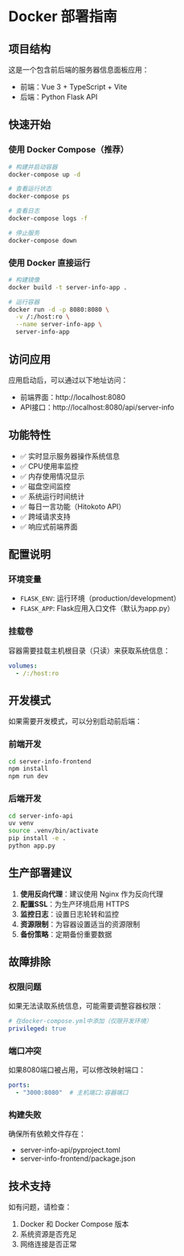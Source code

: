 # Docker 部署指南

## 项目结构

这是一个包含前后端的服务器信息面板应用：
- 前端：Vue 3 + TypeScript + Vite
- 后端：Python Flask API

## 快速开始

### 使用 Docker Compose（推荐）

```bash
# 构建并启动容器
docker-compose up -d

# 查看运行状态
docker-compose ps

# 查看日志
docker-compose logs -f

# 停止服务
docker-compose down
```

### 使用 Docker 直接运行

```bash
# 构建镜像
docker build -t server-info-app .

# 运行容器
docker run -d -p 8080:8080 \
  -v /:/host:ro \
  --name server-info-app \
  server-info-app
```

## 访问应用

应用启动后，可以通过以下地址访问：
- 前端界面：http://localhost:8080
- API接口：http://localhost:8080/api/server-info

## 功能特性

- ✅ 实时显示服务器操作系统信息
- ✅ CPU使用率监控
- ✅ 内存使用情况显示
- ✅ 磁盘空间监控
- ✅ 系统运行时间统计
- ✅ 每日一言功能（Hitokoto API）
- ✅ 跨域请求支持
- ✅ 响应式前端界面

## 配置说明

### 环境变量

- `FLASK_ENV`: 运行环境（production/development）
- `FLASK_APP`: Flask应用入口文件（默认为app.py）

### 挂载卷

容器需要挂载主机根目录（只读）来获取系统信息：
```yaml
volumes:
  - /:/host:ro
```

## 开发模式

如果需要开发模式，可以分别启动前后端：

### 前端开发
```bash
cd server-info-frontend
npm install
npm run dev
```

### 后端开发
```bash
cd server-info-api
uv venv
source .venv/bin/activate
pip install -e .
python app.py
```

## 生产部署建议

1. **使用反向代理**：建议使用 Nginx 作为反向代理
2. **配置SSL**：为生产环境启用 HTTPS
3. **监控日志**：设置日志轮转和监控
4. **资源限制**：为容器设置适当的资源限制
5. **备份策略**：定期备份重要数据

## 故障排除

### 权限问题
如果无法读取系统信息，可能需要调整容器权限：
```yaml
# 在docker-compose.yml中添加（仅限开发环境）
privileged: true
```

### 端口冲突
如果8080端口被占用，可以修改映射端口：
```yaml
ports:
  - "3000:8080"  # 主机端口:容器端口
```

### 构建失败
确保所有依赖文件存在：
- server-info-api/pyproject.toml
- server-info-frontend/package.json

## 技术支持

如有问题，请检查：
1. Docker 和 Docker Compose 版本
2. 系统资源是否充足
3. 网络连接是否正常